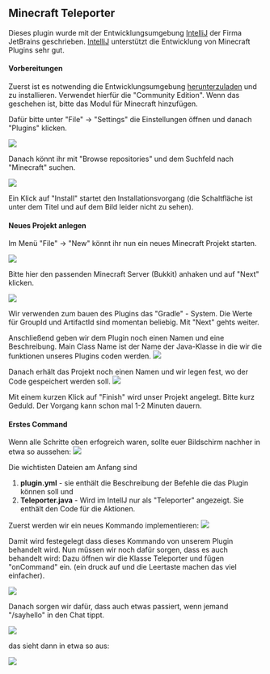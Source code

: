 ## Minecraft Teleporter

Dieses plugin wurde mit der Entwicklungsumgebung [IntelliJ](https://www.jetbrains.com/idea/download)
der Firma JetBrains geschrieben. [IntelliJ](https://www.jetbrains.com/idea/download) unterstützt die
Entwicklung von Minecraft Plugins sehr gut.

#### Vorbereitungen

Zuerst ist es notwending die Entwicklungsumgebung [herunterzuladen]((https://www.jetbrains.com/idea/download)) und zu installieren. Verwendet
hierfür die "Community Edition". Wenn das geschehen ist, bitte das Modul für Minecraft hinzufügen.

Dafür bitte unter "File" -> "Settings" die Einstellungen öffnen und danach "Plugins" klicken.

![](./images/intellij_install_plugin1.PNG)

Danach könnt ihr mit "Browse repositories" und dem Suchfeld nach "Minecraft" suchen.

![](./images/intellij_install_plugin2.PNG)

Ein Klick auf "Install" startet den Installationsvorgang (die Schaltfläche ist unter dem Titel und auf dem Bild leider nicht zu sehen).


#### Neues Projekt anlegen

Im Menü "File" -> "New" könnt ihr nun ein neues Minecraft Projekt starten. 

![](./images/newproject2.png)

Bitte hier den passenden Minecraft Server (Bukkit) anhaken und auf "Next" klicken.

![](./images/newproject3.png)

Wir verwenden zum bauen des Plugins das "Gradle" - System. Die Werte für GroupId und ArtifactId sind momentan beliebig.
Mit "Next" gehts weiter.

Anschließend geben wir dem Plugin noch einen Namen und eine Beschreibung. Main Class Name ist der Name der Java-Klasse in die wir die funktionen unseres
Plugins coden werden.
![](./images/newproject4.png)

Danach erhält das Projekt noch einen Namen und wir legen fest, wo der Code gespeichert werden soll.
![](./images/newproject5.png)

Mit einem kurzen Klick auf "Finish" wird unser Projekt angelegt. Bitte kurz Geduld. Der Vorgang kann schon mal 1-2 Minuten dauern.

#### Erstes Command

Wenn alle Schritte oben erfogreich waren, sollte euer Bildschirm nachher in etwa so aussehen:
![](./images/coding1.png)

Die wichtisten Dateien am Anfang sind 

1. **plugin.yml** - sie enthält die Beschreibung der Befehle die das Plugin können soll und
2. **Teleporter.java** - Wird im IntellJ nur als "Teleporter" angezeigt. Sie enthält den Code für die Aktionen.

Zuerst werden wir ein neues Kommando implementieren:
![](./images/coding2.png)

Damit wird festegelegt dass dieses Kommando von unserem Plugin behandelt wird. Nun müssen wir noch dafür sorgen, dass es auch behandelt wird:
Dazu öffnen wir die Klasse Teleporter und fügen "onCommand" ein. (ein druck auf <strng> und die Leertaste machen das viel einfacher).

![](./images/coding3.png)

Danach sorgen wir dafür, dass auch etwas passiert, wenn jemand "/sayhello" in den Chat tippt.

![](./images/coding4.png)

das sieht dann in etwa so aus:

![](./images/game1.png)